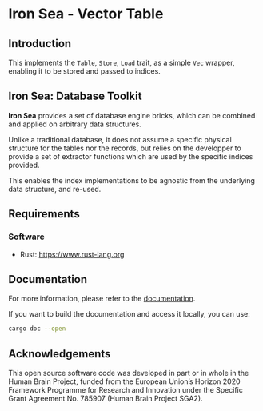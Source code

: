 # Iron Sea - Vector Table

## Introduction

This implements the `Table`, `Store`, `Load` trait, as a simple `Vec` wrapper, enabling it to be stored and passed to indices.

## Iron Sea: Database Toolkit

**Iron Sea** provides a set of database engine bricks, which can be combined and applied on arbitrary data structures.

Unlike a traditional database, it does not assume a specific physical structure for the tables nor the records, but relies on the developper to provide a set of extractor functions which are used by the specific indices provided.

This enables the index implementations to be agnostic from the underlying data structure, and re-used.

## Requirements

### Software

 * Rust: https://www.rust-lang.org

## Documentation

For more information, please refer to the [documentation](https://epfl-dias.github.io/ironsea_table_vector/).

If you want to build the documentation and access it locally, you can use:

```sh
cargo doc --open
```

## Acknowledgements

This open source software code was developed in part or in whole in the
Human Brain Project, funded from the European Union’s Horizon 2020
Framework Programme for Research and Innovation under the Specific Grant
Agreement No. 785907 (Human Brain Project SGA2).
